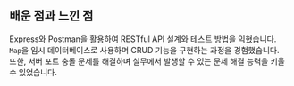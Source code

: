 ## 배운 점과 느낀 점

Express와 Postman을 활용하여 RESTful API 설계와 테스트 방법을 익혔습니다.  
`Map`을 임시 데이터베이스로 사용하며 CRUD 기능을 구현하는 과정을 경험했습니다.  
또한, 서버 포트 충돌 문제를 해결하며 실무에서 발생할 수 있는 문제 해결 능력을 키울 수 있었습니다.